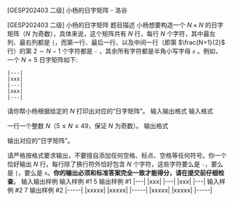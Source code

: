 



[GESP202403 二级] 小杨的日字矩阵 - 洛谷














[GESP202403 二级] 小杨的日字矩阵
题目描述
小杨想要构造一个 $N\times N$  的日字矩阵（$N$ 为奇数），具体来说，这个矩阵共有 $N$ 行，每行 $N$ 个字符，其中最左列、最右列都是 `|`，而第一行、最后一行、以及中间一行（即第 $\frac{N+1}{2}$ 行）的第 $2\sim N-1$ 个字符都是 `-` ，其余所有字符都是半角小写字母 `x` 。例如，一个 $N = 5$ 日字矩阵如下:

```
|---|
|xxx|
|---|
|xxx|
|---|
```

请你帮小杨根据给定的 $N$ 打印出对应的“日字矩阵”。
输入输出格式
输入格式

一行一个整数 $N$（$5\leq N \leq 49$，保证 $N$ 为奇数）。
输出格式

输出对应的“日字矩阵”。

请严格按格式要求输出，不要擅自添加任何空格、标点、空格等任何符号。你一个恰好输出 $N$ 行，每行除了换行符外恰好包含 $N$ 个字符，这些字符要么是 `-`，要么是 `|`，要么是 `x`。**你的输出必须和标准答案完全一致才能得分，请在提交前仔细检查**。
输入输出样例
输入样例 #1
5
输出样例 #1
|---|
|xxx|
|---|
|xxx|
|---|
输入样例 #2
7
输出样例 #2
|-----|
|xxxxx|
|xxxxx|
|-----|
|xxxxx|
|xxxxx|
|-----|






